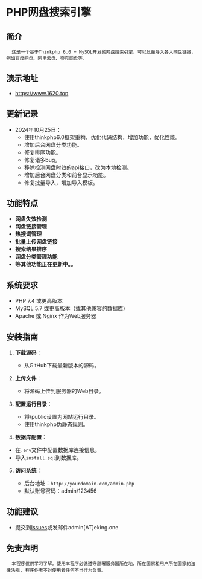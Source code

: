 # PHP网盘搜索引擎

## 简介

      这是一个基于Thinkphp 6.0 + MySQL开发的网盘搜索引擎，可以批量导入各大网盘链接，例如百度网盘、阿里云盘、夸克网盘等。


## 演示地址

 - https://www.1620.top

## 更新记录

- 2024年10月25日：
   - 使用thinkphp6.0框架重构，优化代码结构，增加功能，优化性能。
   - 增加后台网盘分类功能。
   - 修复排序功能。
   - 修复诸多bug。
   - 移除检测网盘时效的api接口，改为本地检测。
   - 增加后台网盘分类和前台显示功能。
   - 修复批量导入，增加导入模板。


## 功能特点

- **网盘失效检测**
- **网盘链接管理**
- **热搜词管理**
- **批量上传网盘链接**
- **搜索结果排序**
- **网盘分类管理功能**
- **等其他功能正在更新中。。**

## 系统要求

- PHP 7.4 或更高版本
- MySQL 5.7 或更高版本（或其他兼容的数据库）
- Apache 或 Nginx 作为Web服务器

## 安装指南

1. **下载源码**：

   - 从GitHub下载最新版本的源码。

2. **上传文件**：

   - 将源码上传到服务器的Web目录。

3. **配置运行目录**：

   - 将/public设置为网站运行目录。
   - 使用thinkphp伪静态规则。
   
4. **数据库配置**：

  - 在`.env`文件中配置数据库连接信息。
  - 导入`install.sql`到数据库。

5. **访问系统**：

   - 后台地址：`http://yourdomain.com/admin.php`
   - 默认账号密码：admin/123456

## 功能建议

- 提交到[Issues](https://github.com/eKing-one/pansou/issues)或发邮件admin[AT]eking.one


## 免责声明

      本程序仅供学习了解。使用本程序必循遵守部署服务器所在地、所在国家和用户所在国家的法律法规, 程序作者不对使用者任何不当行为负责。